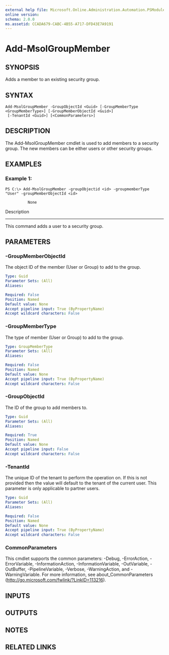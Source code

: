 ```yaml
---
external help file: Microsoft.Online.Administration.Automation.PSModule.dll-Help.xml
online version:
schema: 2.0.0
ms.assetid: CCADA679-CABC-4B55-A717-DFD43E7A9191
---
```


# Add-MsolGroupMember

## SYNOPSIS
Adds a member to an existing security group.

## SYNTAX

```
Add-MsolGroupMember -GroupObjectId <Guid> [-GroupMemberType <GroupMemberType>] [-GroupMemberObjectId <Guid>]
 [-TenantId <Guid>] [<CommonParameters>]
```

## DESCRIPTION
The Add-MsolGroupMember cmdlet is used to add members to a security group.
The new members can be either users or other security groups.

## EXAMPLES

### Example 1:
```
PS C:\> Add-MsolGroupMember -groupObjectid <id> -groupmemberType "User" -groupMemberObjectId <id>

          None
```

Description

-----------

This command adds a user to a security group.

## PARAMETERS

### -GroupMemberObjectId
The object ID of the member (User or Group) to add to the group.

```yaml
Type: Guid
Parameter Sets: (All)
Aliases:

Required: False
Position: Named
Default value: None
Accept pipeline input: True (ByPropertyName)
Accept wildcard characters: False
```

### -GroupMemberType
The type of member (User or Group) to add to the group.

```yaml
Type: GroupMemberType
Parameter Sets: (All)
Aliases:

Required: False
Position: Named
Default value: None
Accept pipeline input: True (ByPropertyName)
Accept wildcard characters: False
```

### -GroupObjectId
The ID of the group to add members to.

```yaml
Type: Guid
Parameter Sets: (All)
Aliases:

Required: True
Position: Named
Default value: None
Accept pipeline input: False
Accept wildcard characters: False
```

### -TenantId
The unique ID of the tenant to perform the operation on.
If this is not provided then the value will default to the tenant of the current user.
This parameter is only applicable to partner users.

```yaml
Type: Guid
Parameter Sets: (All)
Aliases:

Required: False
Position: Named
Default value: None
Accept pipeline input: True (ByPropertyName)
Accept wildcard characters: False
```

### CommonParameters
This cmdlet supports the common parameters: -Debug, -ErrorAction, -ErrorVariable, -InformationAction, -InformationVariable, -OutVariable, -OutBuffer, -PipelineVariable, -Verbose, -WarningAction, and -WarningVariable. For more information, see about_CommonParameters (http://go.microsoft.com/fwlink/?LinkID=113216).

## INPUTS

## OUTPUTS

## NOTES

## RELATED LINKS

